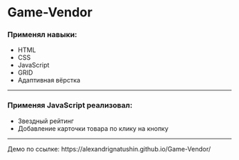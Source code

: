 # Game-Vendor

<h3>Применял навыки:</h3>
<ul>
 <li>HTML</li>
 <li>CSS</li>
 <li>JavaScript</li>
 <li>GRID</li>
 <li>Адаптивная вёрстка</li>
</ul>
<hr>
<h3>Применяя JavaScript реализовал:</h3>
<ul>
 <li>Звездный рейтинг</li>
 <li>Добавление карточки товара по клику на кнопку</li>
</ul>
<hr>
Демо по ссылке: https://alexandrignatushin.github.io/Game-Vendor/
